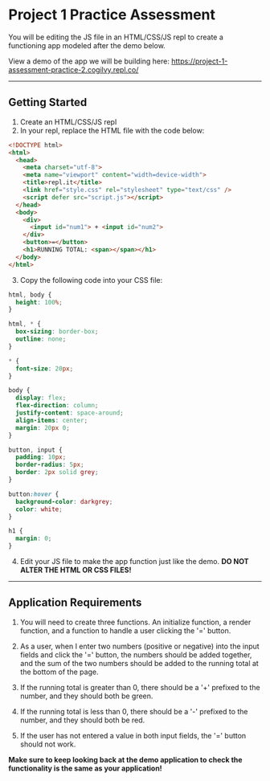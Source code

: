 # Project 1 Practice Assessment

You will be editing the JS file in an HTML/CSS/JS repl to create a functioning app modeled after the demo below.

View a demo of the app we will be building here: https://project-1-assessment-practice-2.cogilvy.repl.co/

---

## Getting Started

1. Create an HTML/CSS/JS repl
2. In your repl, replace the HTML file with the code below:

```html
<!DOCTYPE html>
<html>
  <head>
    <meta charset="utf-8">
    <meta name="viewport" content="width=device-width">
    <title>repl.it</title>
    <link href="style.css" rel="stylesheet" type="text/css" />
    <script defer src="script.js"></script>
  </head>
  <body>
    <div>
      <input id="num1"> + <input id="num2">
    </div>
    <button>=</button>
    <h1>RUNNING TOTAL: <span></span></h1>
  </body>
</html>
```

3. Copy the following code into your CSS file:

```css
html, body {
  height: 100%;
}

html, * {
  box-sizing: border-box;
  outline: none;
}

* {
  font-size: 20px;
}

body {
  display: flex;
  flex-direction: column;
  justify-content: space-around;
  align-items: center;
  margin: 20px 0;
}

button, input {
  padding: 10px;
  border-radius: 5px;
  border: 2px solid grey;
}

button:hover {
  background-color: darkgrey;
  color: white;
}

h1 {
  margin: 0;
}
```

4. Edit your JS file to make the app function just like the demo. **DO NOT ALTER THE HTML OR CSS FILES!**

---

## Application Requirements

1. You will need to create three functions. An initialize function, a render function, and a function to handle a user clicking the '=' button.

2. As a user, when I enter two numbers (positive or negative) into the input fields and click the '=' button, the numbers should be added together, and the sum of the two numbers should be added to the running total at the bottom of the page.

3. If the running total is greater than 0, there should be a '+' prefixed to the number, and they should both be green.

4. If the running total is less than 0, there should be a '-' prefixed to the number, and they should both be red.

5. If the user has not entered a value in both input fields, the '=' button should not work.


**Make sure to keep looking back at the demo application to check the functionality is the same as your application!**
